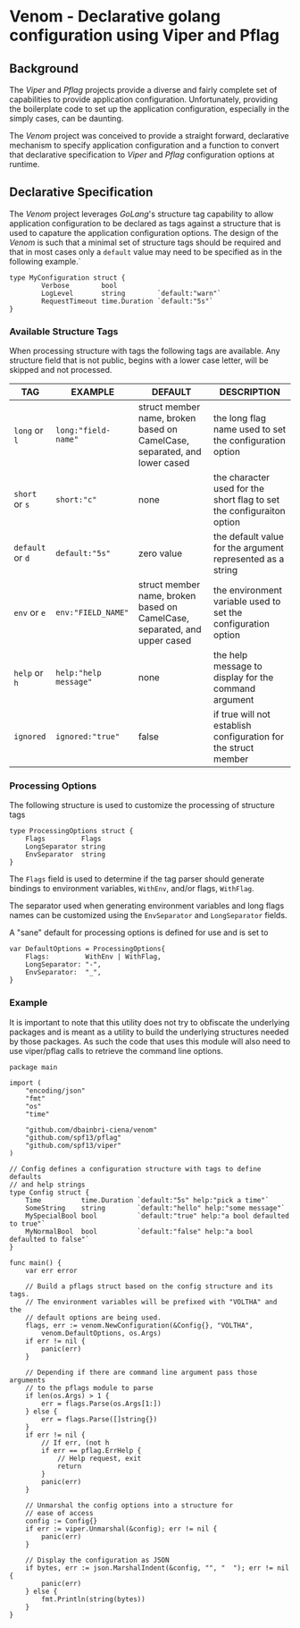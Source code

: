 # Venom - Declarative golang configuration using Viper and Pflag

## Background
The _Viper_ and _Pflag_ projects provide a diverse and fairly complete set of
capabilities to provide application configuration. Unfortunately, providing the
boilerplate code to set up the application configuration, especially in the
simply cases, can be  daunting.

The _Venom_ project was conceived to provide a straight forward, declarative
mechanism to specify application configuration and a function to convert that
declarative specification to _Viper_ and _Pflag_ configuration options at
runtime.

## Declarative Specification
The _Venom_ project leverages _GoLang_'s structure tag capability to allow
application configuration to be declared as tags against a structure that is
used to capature the application configuration options. The design of the
_Venom_ is such that a minimal set of structure tags should be required and that
in most cases only a `default` value may need to be specified as in the
following example.`

```golang
type MyConfiguration struct {
        Verbose        bool
        LogLevel       string        `default:"warn"`
        RequestTimeout time.Duration `default:"5s"`
}
```

### Available Structure Tags
When processing structure with tags the following tags are available. Any
structure field that is not public, begins with a lower case letter, will be skipped and not processed.

| TAG | EXAMPLE | DEFAULT | DESCRIPTION |
| --- | --- | --- | --- |
| `long` or `l` | `long:"field-name"` | struct member name, broken based on CamelCase, separated, and lower cased | the long flag name used to set the configuration option |
| `short` or `s` | `short:"c"` | none | the character used for the short flag to set the configuraiton option |
| `default` or `d` | `default:"5s"` | zero value | the default value for the argument represented as a string |
| `env` or `e` | `env:"FIELD_NAME"` | struct member name, broken based on CamelCase, separated, and upper cased | the environment variable used to set the configuration option |
| `help` or `h` | `help:"help message"` | none | the help message to display for the command argument |
| `ignored` | `ignored:"true"` | false | if true will not establish configuration for the struct member |

### Processing Options
The following structure is used to customize the processing of structure tags
```golang
type ProcessingOptions struct {
    Flags         Flags
    LongSeparator string
    EnvSeparator  string
}
```

The `Flags` field is used to determine if the tag parser should generate
bindings to environment variables, `WithEnv`, and/or flags, `WithFlag`.

The separator used when generating environment variables and long flags
names can be customized using the `EnvSeparator` and `LongSeparator`
fields.

A "sane" default for processing options is defined for use and is set to
```golang
var DefaultOptions = ProcessingOptions{
    Flags:         WithEnv | WithFlag,
    LongSeparator: "-",
    EnvSeparator:  "_",
}
```

### Example
It is important to note that this utility does not try to obfiscate the
underlying packages and is meant as a utility to build the underlying
structures needed by those packages. As such the code that uses this 
module will also need to use viper/pflag calls to retrieve the command
line options.

```golang
package main

import (
	"encoding/json"
	"fmt"
	"os"
	"time"

	"github.com/dbainbri-ciena/venom"
	"github.com/spf13/pflag"
	"github.com/spf13/viper"
)

// Config defines a configuration structure with tags to define defaults
// and help strings
type Config struct {
	Time          time.Duration `default:"5s" help:"pick a time"`
	SomeString    string        `default:"hello" help:"some message"`
	MySpecialBool bool          `default:"true" help:"a bool defaulted to true"`
	MyNormalBool  bool          `default:"false" help:"a bool defaulted to false"`
}

func main() {
	var err error

	// Build a pflags struct based on the config structure and its tags.
	// The environment variables will be prefixed with "VOLTHA" and the
	// default options are being used.
	flags, err := venom.NewConfiguration(&Config{}, "VOLTHA",
		venom.DefaultOptions, os.Args)
	if err != nil {
		panic(err)
	}

	// Depending if there are command line argument pass those arguments
	// to the pflags module to parse
	if len(os.Args) > 1 {
		err = flags.Parse(os.Args[1:])
	} else {
		err = flags.Parse([]string{})
	}
	if err != nil {
		// If err, (not h
		if err == pflag.ErrHelp {
			// Help request, exit
			return
		}
		panic(err)
	}

	// Unmarshal the config options into a structure for
	// ease of access
	config := Config{}
	if err := viper.Unmarshal(&config); err != nil {
		panic(err)
	}

	// Display the configuration as JSON
	if bytes, err := json.MarshalIndent(&config, "", "  "); err != nil {
		panic(err)
	} else {
		fmt.Println(string(bytes))
	}
}
```
